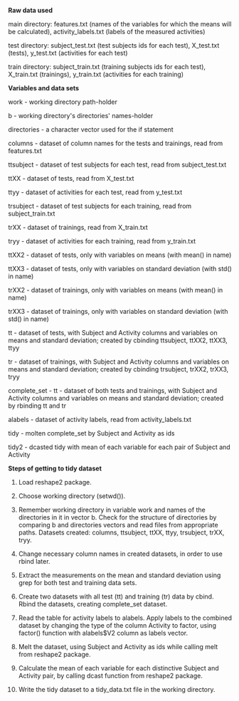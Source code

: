 <b>Raw data used</b>

main directory: features.txt (names of the variables for which the means will be calculated), activity_labels.txt (labels of the measured activities)

test directory: subject_test.txt (test subjects ids for each test), X_test.txt (tests), y_test.txt (activities for each test)

train directory: subject_train.txt (training subjects ids for each test), X_train.txt (trainings), y_train.txt (activities for each training)

<b>Variables and data sets</b>

work - working directory path-holder

b - working directory's directories' names-holder

directories - a character vector used for the if statement

columns - dataset of column names for the tests and trainings, read from features.txt

ttsubject - dataset of test subjects for each test, read from subject_test.txt

ttXX - dataset of tests, read from X_test.txt

ttyy - dataset of activities for each test, read from y_test.txt

trsubject - dataset of test subjects for each training, read from subject_train.txt

trXX - dataset of trainings, read from X_train.txt

tryy - dataset of activities for each training, read from y_train.txt

ttXX2 - dataset of tests, only with variables on means (with mean() in name)

ttXX3 - dataset of tests, only with variables on standard deviation (with std() in name)

trXX2 - dataset of trainings, only with variables on means (with mean() in name)

trXX3 - dataset of trainings, only with variables on standard deviation (with std() in name)

tt - dataset of tests, with Subject and Activity columns and variables on means and standard deviation; created by cbinding ttsubject, ttXX2, ttXX3, ttyy

tr - dataset of trainings, with Subject and Activity columns and variables on means and standard deviation; created by cbinding trsubject, trXX2, trXX3, tryy

complete_set - tt - dataset of both tests and trainings, with Subject and Activity columns and variables on means and standard deviation; created by rbinding tt and tr

alabels - dataset of activity labels, read from activity_labels.txt

tidy - molten complete_set by Subject and Activity as ids

tidy2 - dcasted tidy with mean of each variable for each pair of Subject and Activity

<b>Steps of getting to tidy dataset</b>

1. Load reshape2 package.

2. Choose working directory (setwd()).
 
3. Remember working directory in variable work and names of the directories in it in vector b. Check for the structure of directories by comparing b and directories vectors and read files from appropriate paths. Datasets created: columns, ttsubject, ttXX, ttyy, trsubject, trXX, tryy.

4. Change necessary column names in created datasets, in order to use rbind later.

5. Extract the measurements on the mean and standard deviation using grep for both test and training data sets. 

6. Create two datasets with all test (tt) and training (tr) data by cbind. Rbind the datasets, creating complete_set dataset.

7. Read the table for activity labels to alabels. Apply labels to the combined dataset by changing the type of the column Activity to factor, using factor() function with alabels$V2 column as labels vector.

8. Melt the dataset, using Subject and Activity as ids while calling melt from reshape2 package.

9. Calculate the mean of each variable for each distinctive Subject and Activity pair, by calling dcast function from reshape2 package.

10. Write the tidy dataset to a tidy_data.txt file in the working directory.
